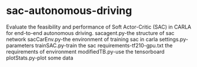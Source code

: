 # sac-autonomous-driving
Evaluate the feasibility and performance of Soft Actor-Critic (SAC) in CARLA for end-to-end autonomous driving.
sacagent.py-the structure of sac network
sacCarEnv.py-the environment of training sac in carla
settings.py-parameters
trainSAC.py-train the sac
requirements-tf210-gpu.txt the requirements of environment
modifiedTB.py-use the tensorboard
plotStats.py-plot some data
